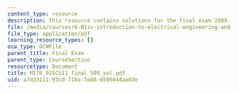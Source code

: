 ```yaml
---
content_type: resource
description: This resource contains solutions for the final exam 2009.
file: /media/courses/6-01sc-introduction-to-electrical-engineering-and-computer-science-i-spring-2011/a7d3311193cd710a7e886590d44ae83e_MIT6_01SCS11_final_S09_sol.pdf
file_type: application/pdf
learning_resource_types: []
ocw_type: OCWFile
parent_title: Final Exam
parent_type: CourseSection
resourcetype: Document
title: MIT6_01SCS11_final_S09_sol.pdf
uid: a7d33111-93cd-710a-7e88-6590d44ae83e
---
```

